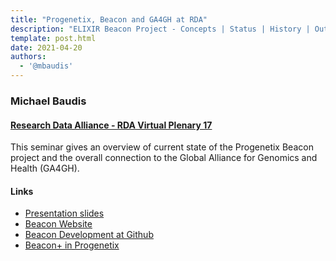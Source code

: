 ```yaml
---
title: "Progenetix, Beacon and GA4GH at RDA"
description: "ELIXIR Beacon Project - Concepts | Status | History | Outlook"
template: post.html
date: 2021-04-20
authors:
  - '@mbaudis'
---
```


### Michael Baudis
#### [Research Data Alliance - RDA Virtual Plenary 17](https://rda-idcc.junolive.co/RDAVP17)

This seminar gives an overview of current state of the Progenetix Beacon project
and the overall connection to the Global Alliance for Genomics and Health (GA4GH).

<!--more-->

#### Links

* [Presentation slides](https://info.baudisgroup.org/pdf/2021-04-20___Michael-Baudis__ELIXIR-Beacon__RDA.pdf)
* [Beacon Website](https://beacon-project.io)
* [Beacon Development at Github](https://github.com/ga4gh-beacon)
* [Beacon+ in Progenetix](https://progenetix.org/beaconplus-instances/beaconplus/)
